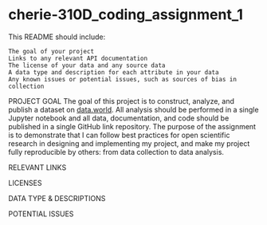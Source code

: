 # cherie-310D_coding_assignment_1

This README should include:

	The goal of your project
	Links to any relevant API documentation
	The license of your data and any source data
	A data type and description for each attribute in your data
	Any known issues or potential issues, such as sources of bias in collection

PROJECT GOAL
The goal of this project is to construct, analyze, and publish a dataset on [data.world](https://data.world/). All analysis should be performed in a single Jupyter notebook and all data, documentation, and code should be published in a single GitHub link repository. The purpose of the assignment is to demonstrate that I can follow best practices for open scientific research in designing and implementing my project, and make my project fully reproducible by others: from data collection to data analysis. 

RELEVANT LINKS 

LICENSES 

DATA TYPE & DESCRIPTIONS 

POTENTIAL ISSUES  
